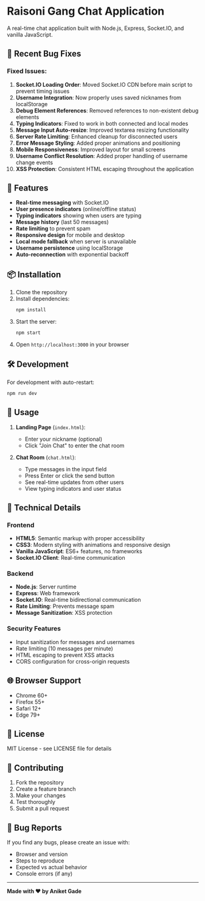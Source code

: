 # Raisoni Gang Chat Application

A real-time chat application built with Node.js, Express, Socket.IO, and vanilla JavaScript.

## 🐛 Recent Bug Fixes

### Fixed Issues:
1. **Socket.IO Loading Order**: Moved Socket.IO CDN before main script to prevent timing issues
2. **Username Integration**: Now properly uses saved nicknames from localStorage
3. **Debug Element References**: Removed references to non-existent debug elements
4. **Typing Indicators**: Fixed to work in both connected and local modes
5. **Message Input Auto-resize**: Improved textarea resizing functionality
6. **Server Rate Limiting**: Enhanced cleanup for disconnected users
7. **Error Message Styling**: Added proper animations and positioning
8. **Mobile Responsiveness**: Improved layout for small screens
9. **Username Conflict Resolution**: Added proper handling of username change events
10. **XSS Protection**: Consistent HTML escaping throughout the application

## 🚀 Features

- **Real-time messaging** with Socket.IO
- **User presence indicators** (online/offline status)
- **Typing indicators** showing when users are typing
- **Message history** (last 50 messages)
- **Rate limiting** to prevent spam
- **Responsive design** for mobile and desktop
- **Local mode fallback** when server is unavailable
- **Username persistence** using localStorage
- **Auto-reconnection** with exponential backoff

## 📦 Installation

1. Clone the repository
2. Install dependencies:
   ```bash
   npm install
   ```
3. Start the server:
   ```bash
   npm start
   ```
4. Open `http://localhost:3000` in your browser

## 🛠️ Development

For development with auto-restart:
```bash
npm run dev
```

## 📱 Usage

1. **Landing Page** (`index.html`):
   - Enter your nickname (optional)
   - Click "Join Chat" to enter the chat room

2. **Chat Room** (`chat.html`):
   - Type messages in the input field
   - Press Enter or click the send button
   - See real-time updates from other users
   - View typing indicators and user status

## 🔧 Technical Details

### Frontend
- **HTML5**: Semantic markup with proper accessibility
- **CSS3**: Modern styling with animations and responsive design
- **Vanilla JavaScript**: ES6+ features, no frameworks
- **Socket.IO Client**: Real-time communication

### Backend
- **Node.js**: Server runtime
- **Express**: Web framework
- **Socket.IO**: Real-time bidirectional communication
- **Rate Limiting**: Prevents message spam
- **Message Sanitization**: XSS protection

### Security Features
- Input sanitization for messages and usernames
- Rate limiting (10 messages per minute)
- HTML escaping to prevent XSS attacks
- CORS configuration for cross-origin requests

## 🌐 Browser Support

- Chrome 60+
- Firefox 55+
- Safari 12+
- Edge 79+

## 📄 License

MIT License - see LICENSE file for details

## 👥 Contributing

1. Fork the repository
2. Create a feature branch
3. Make your changes
4. Test thoroughly
5. Submit a pull request

## 🐛 Bug Reports

If you find any bugs, please create an issue with:
- Browser and version
- Steps to reproduce
- Expected vs actual behavior
- Console errors (if any)

---

**Made with ❤️ by Aniket Gade**

